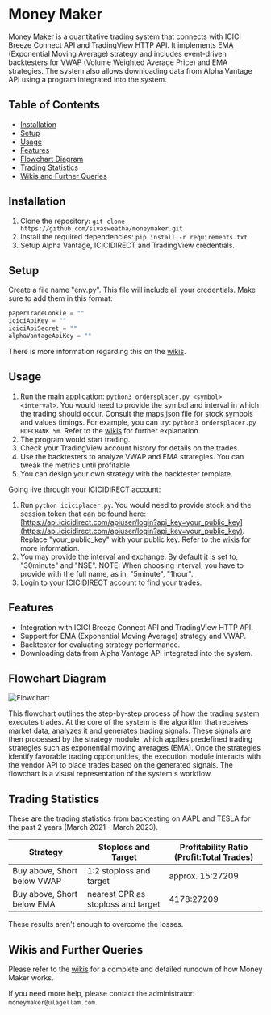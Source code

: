 # Money Maker

Money Maker is a quantitative trading system that connects with ICICI Breeze Connect API and TradingView HTTP API. It implements EMA (Exponential Moving Average) strategy and includes event-driven backtesters for VWAP (Volume Weighted Average Price) and EMA strategies. The system also allows downloading data from Alpha Vantage API using a program integrated into the system.

## Table of Contents

- [Installation](#installation)
- [Setup](#setup)
- [Usage](#usage)
- [Features](#features)
- [Flowchart Diagram](#flowchart-diagram)
- [Trading Statistics](#trading-statistics)
- [Wikis and Further Queries](#wikis-and-further-queries)

## Installation

1. Clone the repository: `git clone https://github.com/sivasweatha/moneymaker.git`
2. Install the required dependencies: `pip install -r requirements.txt`
3. Setup Alpha Vantage, ICICIDIRECT and TradingView credentials.

## Setup

Create a file name "env.py". This file will include all your credentials. Make sure to add them in this format:
```python
paperTradeCookie = ""
iciciApiKey = ""
iciciApiSecret = ""
alphaVantageApiKey = ""
```
There is more information regarding this on the [wikis](https://github.com/sivasweatha/moneymaker/wiki/Setting-Up-env.py).
## Usage

1. Run the main application: `python3 ordersplacer.py <symbol> <interval>`. You would need to provide the symbol and interval in which the trading should occur. Consult the maps.json file for stock symbols and values timings. For example, you can try: `python3 ordersplacer.py HDFCBANK 5m`. Refer to the [wikis](https://github.com/sivasweatha/moneymaker/wiki/Stockcodes-and-maps.json,-maps.py) for further explanation.
2. The program would start trading.
3. Check your TradingView account history for details on the trades.
4. Use the backtesters to analyze VWAP and EMA strategies. You can tweak the metrics until profitable.
5. You can design your own strategy with the backtester template.

Going live through your ICICIDIRECT account:
1. Run `python iciciplacer.py`. You would need to provide stock and the session token that can be found here: [https://api.icicidirect.com/apiuser/login?api_key=your_public_key](https://api.icicidirect.com/apiuser/login?api_key=your_public_key). Replace "your_public_key" with your public key. Refer to the [wikis](https://github.com/sivasweatha/moneymaker/wiki/Setting-Up-env.py) for more information.
2. You may provide the interval and exchange. By default it is set to, "30minute" and "NSE".
NOTE: When choosing interval, you have to provide with the full name, as in, "5minute", "1hour".
3. Login to your ICICIDIRECT account to find your trades.

## Features

- Integration with ICICI Breeze Connect API and TradingView HTTP API.
- Support for EMA (Exponential Moving Average) strategy and VWAP.
- Backtester for evaluating strategy performance.
- Downloading data from Alpha Vantage API integrated into the system.

## Flowchart Diagram

![Flowchart](https://github.com/sivasweatha/moneymaker/assets/8729837/5c53ac8a-3477-4c85-8605-323e123df061)

This flowchart outlines the step-by-step process of how the trading system executes trades. At the core of the system is the algorithm that receives market data, analyzes it and generates trading signals. These signals are then processed by the strategy module, which applies predefined trading strategies such as exponential moving averages (EMA). Once the strategies identify favorable trading opportunities, the execution module interacts with the vendor API to place trades based on the generated signals. The flowchart is a visual representation of the system's workflow.

## Trading Statistics

These are the trading statistics from backtesting on AAPL and TESLA for the past 2 years (March 2021 - March 2023).

| Strategy | Stoploss and Target | Profitability Ratio (Profit:Total Trades)|
|-----------------|-----------------|-----------------|
| Buy above, Short below VWAP | 1:2 stoploss and target | approx. 15:27209 |
| Buy above, Short below EMA | nearest CPR as stoploss and target | 4178:27209 |

These results aren't enough to overcome the losses.

## Wikis and Further Queries

Please refer to the [wikis](https://github.com/sivasweatha/moneymaker/wiki) for a complete and detailed rundown of how Money Maker works.

If you need more help, please contact the administrator: `moneymaker@ulagellam.com`.